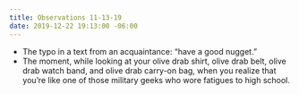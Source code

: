 ```yaml
---
title: Observations 11-13-19
date: 2019-12-22 19:13:00 -06:00
---
```


- The typo in a text from an acquaintance: “have a good nugget.”
- The moment, while looking at your olive drab shirt, olive drab belt, olive drab watch band, and olive drab carry-on bag, when you realize that you’re like one of those military geeks who wore fatigues to high school.
